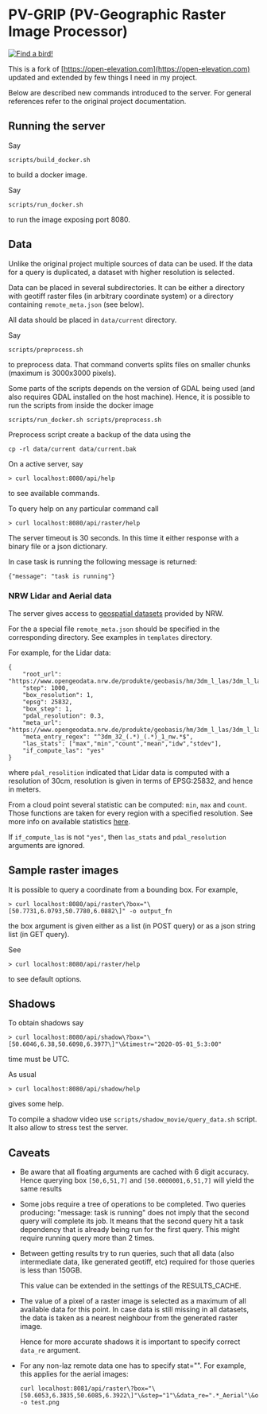 # PV-GRIP (PV-Geographic Raster Image Processor)

[![Find a bird!](http://img.youtube.com/vi/GGpmm5at-a8/0.jpg)](http://www.youtube.com/watch?v=GGpmm5at-a8)

This is a fork of
[https://open-elevation.com](https://open-elevation.com) updated and
extended by few things I need in my project.

Below are described new commands introduced to the server. For general
references refer to the original project documentation.

## Running the server

Say
```
scripts/build_docker.sh
```
to build a docker image.

Say
```
scripts/run_docker.sh
```
to run the image exposing port 8080.

## Data

Unlike the original project multiple sources of data can be used. If
the data for a query is duplicated, a dataset with higher resolution
is selected.

Data can be placed in several subdirectories. It can be either a
directory with geotiff raster files (in arbitrary coordinate system)
or a directory containing `remote_meta.json` (see below).

All data should be placed in `data/current` directory.

Say
```
scripts/preprocess.sh
```
to preprocess data. That command converts splits files on smaller
chunks (maximum is 3000x3000 pixels).

Some parts of the scripts depends on the version of GDAL being used
(and also requires GDAL installed on the host machine). Hence, it is
possible to run the scripts from inside the docker image
```
scripts/run_docker.sh scripts/preprocess.sh
```

Preprocess script create a backup of the data using the
```
cp -rl data/current data/current.bak
```

On a active server, say
```
> curl localhost:8080/api/help
```
to see available commands.

To query help on any particular command call
```
> curl localhost:8080/api/raster/help
```

The server timeout is 30 seconds. In this time it either response with
a binary file or a json dictionary.

In case task is running the following message is returned:
```
{"message": "task is running"}
```

### NRW Lidar and Aerial data

The server gives access to [geospatial
datasets](https://www.opengeodata.nrw.de/produkte/geobasis/) provided
by NRW.

For the a special file `remote_meta.json` should be specified in the
corresponding directory. See examples in `templates` directory.

For example, for the Lidar data:
```
{
    "root_url": "https://www.opengeodata.nrw.de/produkte/geobasis/hm/3dm_l_las/3dm_l_las/3dm_32_%s_%s_1_nw.laz",
    "step": 1000,
    "box_resolution": 1,
    "epsg": 25832,
    "box_step": 1,
    "pdal_resolution": 0.3,
    "meta_url": "https://www.opengeodata.nrw.de/produkte/geobasis/hm/3dm_l_las/3dm_l_las/index.json",
    "meta_entry_regex": "^3dm_32_(.*)_(.*)_1_nw.*$",
    "las_stats": ["max","min","count","mean","idw","stdev"],
    "if_compute_las": "yes"
}
```
where `pdal_resolition` indicated that Lidar data is computed with a
resolution of 30cm, resolution is given in terms of EPSG:25832, and
hence in meters.

From a cloud point several statistic can be computed: `min`, `max` and
`count`. Those functions are taken for every region with a specified
resolution. See more info on available statistics
[here](https://pdal.io/stages/writers.gdal.html#writers-gdal).

If `if_compute_las` is not `"yes"`, then `las_stats` and
`pdal_resolution` arguments are ignored.

## Sample raster images

It is possible to query a coordinate from a bounding box. For example,
```
> curl localhost:8080/api/raster\?box="\[50.7731,6.0793,50.7780,6.0882\]" -o output_fn
```
the box argument is given either as a list (in POST query) or as a json string list (in GET query).

See
```
> curl localhost:8080/api/raster/help
```
to see default options.

## Shadows

To obtain shadows say
```
> curl localhost:8080/api/shadow\?box="\[50.6046,6.38,50.6098,6.3977\]"\&timestr="2020-05-01_5:3:00"
```
time must be UTC.

As usual
```
> curl localhost:8080/api/shadow/help
```
gives some help.

To compile a shadow video use `scripts/shadow_movie/query_data.sh`
script. It also allow to stress test the server.

## Caveats

 - Be aware that all floating arguments are cached with 6 digit
   accuracy. Hence querying box `[50,6,51,7]` and
   `[50.0000001,6,51,7]` will yield the same results

 - Some jobs require a tree of operations to be completed. Two queries
   producing: "message: task is running" does not imply that the
   second query will complete its job. It means that the second query
   hit a task dependency that is already being run for the first
   query. This might require running query more than 2 times.

 - Between getting results try to run queries, such that all data
   (also intermediate data, like generated geotiff, etc) required for
   those queries is less than 150GB.

   This value can be extended in the settings of the RESULTS_CACHE.

 - The value of a pixel of a raster image is selected as a maximum of
   all available data for this point. In case data is still missing in
   all datasets, the data is taken as a nearest neighbour from the
   generated raster image.

   Hence for more accurate shadows it is important to specify correct
   `data_re` argument.

 - For any non-laz remote data one has to specify stat="". For
   example, this applies for the aerial images:
   ```
   curl localhost:8081/api/raster\?box="\[50.6053,6.3835,50.6085,6.3922\]"\&step="1"\&data_re=".*_Aerial"\&output_type="png"\&stat="" -o test.png
   ```
